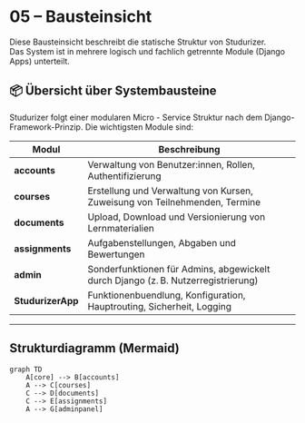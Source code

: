 # 05 – Bausteinsicht

Diese Bausteinsicht beschreibt die statische Struktur von Studurizer.  
Das System ist in mehrere logisch und fachlich getrennte Module (Django Apps) unterteilt.

## 📦 Übersicht über Systembausteine

Studurizer folgt einer modularen Micro - Service Struktur nach dem Django-Framework-Prinzip. Die wichtigsten Module sind:

| Modul             | Beschreibung                                                                      |
|-------------------|-----------------------------------------------------------------------------------|
| **accounts**      | Verwaltung von Benutzer:innen, Rollen, Authentifizierung                          |
| **courses**       | Erstellung und Verwaltung von Kursen, Zuweisung von Teilnehmenden, Termine        |
| **documents**     | Upload, Download und Versionierung von Lernmaterialien                            |
| **assignments**   | Aufgabenstellungen, Abgaben und Bewertungen                                       |
| **admin**         | Sonderfunktionen für Admins, abgewickelt durch Django (z. B. Nutzerregistrierung) |
| **StudurizerApp** | Funktionenbuendlung, Konfiguration, Hauptrouting, Sicherheit, Logging             |

---

## Strukturdiagramm (Mermaid)

```mermaid
graph TD
    A[core] --> B[accounts]
    A --> C[courses]
    C --> D[documents]
    C --> E[assignments]
    A --> G[adminpanel]
